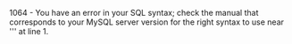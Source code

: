 1064 - You have an error in your SQL syntax; check the manual that corresponds to your MySQL server version for the right syntax to use near ''' at line 1.
